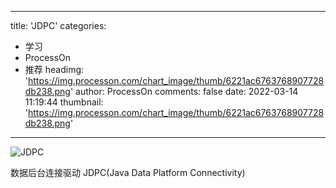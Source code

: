 
---
title: 'JDPC'
categories: 
 - 学习
 - ProcessOn
 - 推荐
headimg: 'https://img.processon.com/chart_image/thumb/6221ac6763768907728db238.png'
author: ProcessOn
comments: false
date: 2022-03-14 11:19:44
thumbnail: 'https://img.processon.com/chart_image/thumb/6221ac6763768907728db238.png'
---

<div>   
<img class="thumb" alt="JDPC" src="https://img.processon.com/chart_image/thumb/6221ac6763768907728db238.png" referrerpolicy="no-referrer">
<p>数据后台连接驱动 JDPC(Java Data Platform Connectivity)</p>  
</div>
            
